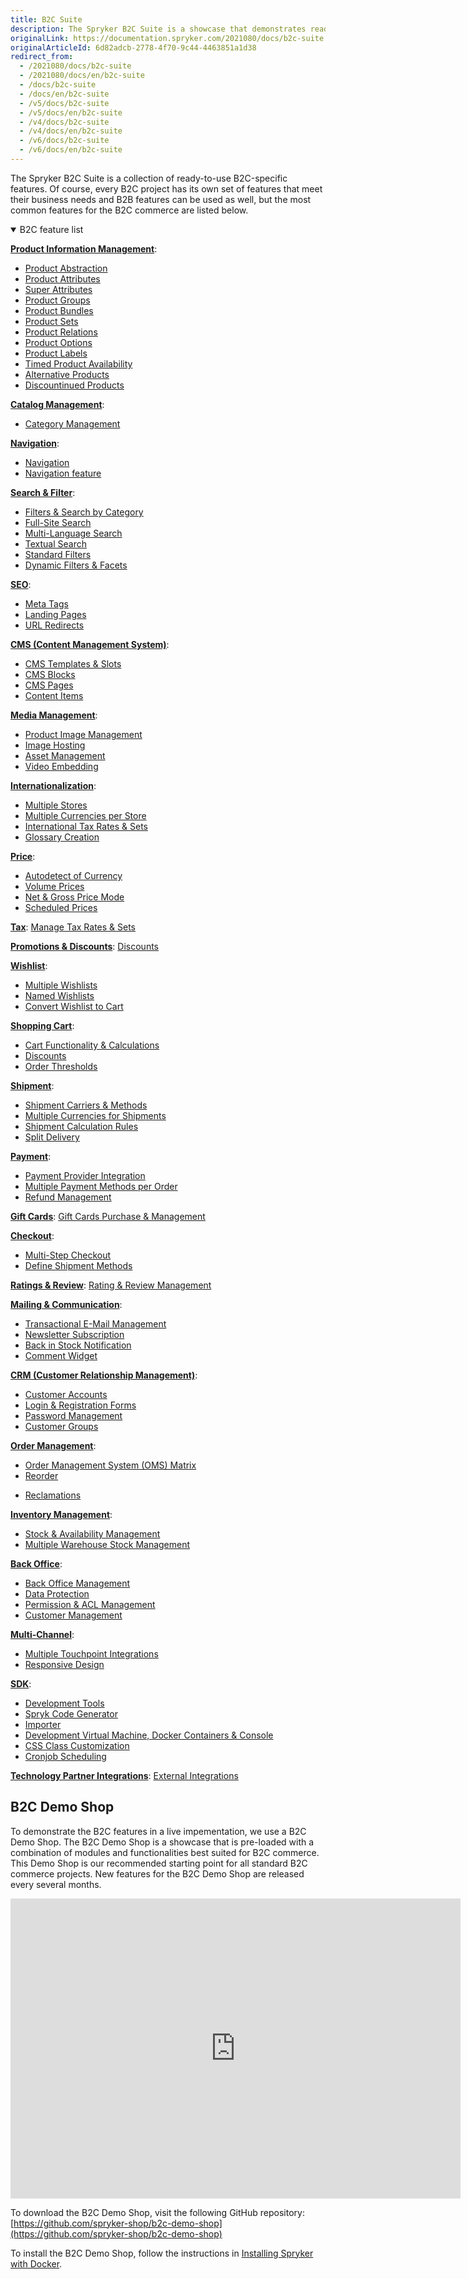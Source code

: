 ```yaml
---
title: B2C Suite
description: The Spryker B2C Suite is a showcase that demonstrates ready-to-use B2C-specific Spryker features in a live implementation.
originalLink: https://documentation.spryker.com/2021080/docs/b2c-suite
originalArticleId: 6d82adcb-2778-4f70-9c44-4463851a1d38
redirect_from:
  - /2021080/docs/b2c-suite
  - /2021080/docs/en/b2c-suite
  - /docs/b2c-suite
  - /docs/en/b2c-suite
  - /v5/docs/b2c-suite
  - /v5/docs/en/b2c-suite
  - /v4/docs/b2c-suite
  - /v4/docs/en/b2c-suite
  - /v6/docs/b2c-suite
  - /v6/docs/en/b2c-suite
---
```


The Spryker B2С Suite is a collection of ready-to-use B2С-specific features. Of course, every B2С project has its own set of features that meet their business needs and B2B features can be used as well, but the most common features for the B2C commerce are listed below.

<details open>
<summary>B2C feature list</summary>

[**Product Information Management**](https://documentation.spryker.com/2021080/docs/product-information-management):

* [Product Abstraction](/docs/scos/user/features/{{page.version}}/product/product-feature-overview/products-overview.html)
* [Product Attributes](/docs/scos/user/features/{{page.version}}/product/product-feature-overview/products-overview.html)
* [Super Attributes](https://documentation.spryker.com/2021080/docs/super-attributes)
* [Product Groups](https://documentation.spryker.com/2021080/docs/product-groups)
* [Product Bundles](https://documentation.spryker.com/2021080/docs/product-bundles)
* [Product Sets](/docs/scos/user/features/{{page.version}}/product-sets/product-sets.html)
* [Product Relations](/docs/scos/user/features/{{page.version}}/product-relations/product-relations.html)
* [Product Options](/docs/scos/user/features/{{page.version}}/product-options/product-options.html)
* [Product Labels](https://documentation.spryker.com/2021080/docs/product-label)
* [Timed Product Availability](https://documentation.spryker.com/2021080/docs/product-ttl)
* [Alternative Products](https://documentation.spryker.com/2021080/docs/alternative-products)
* [Discountinued Products](https://documentation.spryker.com/2021080/docs/discontinued-products)

[**Catalog Management**](/docs/scos/user/features/{{page.version}}/catalog.html):

* [Category Management](https://documentation.spryker.com/2021080/docs/category-management)
<!---* [Product to Category Association](https://documentation.spryker.com/2021080/docs/product-to-category-association)
* [Category Hierarchy](https://documentation.spryker.com/2021080/docs/define-category-hierarchy)
* [Product Catalog Management](https://documentation.spryker.com/2021080/docs/product-catalog-management)-->

[**Navigation**](https://documentation.spryker.com/2021080/docs/navigation):

* [Navigation](https://documentation.spryker.com/2021080/docs/en/navigation)
* [Navigation feature](https://documentation.spryker.com/2021080/docs/en/navigation)


[**Search & Filter**](https://documentation.spryker.com/2021080/docs/search-filter):

* [Filters & Search by Category](/docs/scos/user/features/{{page.version}}/search/search-feature-overview/category-filters-overview.html)
* [Full-Site Search](/docs/scos/user/features/{{page.version}}/search/search.html)
* [Multi-Language Search](/docs/scos/user/features/{{page.version}}/search/search.html)
* [Textual Search](/docs/scos/user/features/{{page.version}}/search/search.html)
* [Standard Filters](/docs/scos/user/features/{{page.version}}/search/search-feature-overview/standard-filters-overview.html)
* [Dynamic Filters & Facets](https://documentation.spryker.com/2021080/docs/dynamic-filter-facets)

[**SEO**](https://documentation.spryker.com/2021080/docs/seo):

* [Meta Tags](https://documentation.spryker.com/2021080/docs/seo)
* [Landing Pages](https://documentation.spryker.com/2021080/docs/seo)
* [URL Redirects](/docs/scos/user/features/{{page.version}}/spryker-core/spryker-core-feature-overview/url-redirects-overview.html)

[**CMS (Content Management System)**](/docs/scos/user/features/{{page.version}}/cms/cms.html):

* [CMS Templates & Slots](/docs/scos/user/features/{{page.version}}/cms/cms-feature-overview/templates-and-slots-overview.html)
* [CMS Blocks](/docs/scos/user/features/{{page.version}}/cms/cms.html-block)
* [CMS Pages](/docs/scos/user/features/{{page.version}}/cms/cms.html-page)
* [Content Items](https://documentation.spryker.com/2021080/docs/content-items)

[**Media Management**](/docs/scos/user/features/{{page.version}}/file-manager/file-manager.html):

* [Product Image Management](/docs/scos/user/features/{{page.version}}/product/product-feature-overview/product-images-overview.html)
* [Image Hosting](/docs/scos/user/features/{{page.version}}/product/product-feature-overview/product-images-overview.html)
* [Asset Management](/docs/scos/user/features/{{page.version}}/file-manager/file-manager-feature-overview/asset-management.html)
* [Video Embedding](/docs/scos/user/features/{{page.version}}/file-manager/file-manager.html)

[**Internationalization**](https://documentation.spryker.com/2021080/docs/internationalization):

* [Multiple Stores](/docs/scos/dev/tutorials-and-howtos/{{page.version}}/howtos/howto-set-up-multiple-stores.html)
* [Multiple Currencies per Store](/docs/scos/dev/back-end-development/zed/data-manipulation/datapayload-conversion/multiple-currencies-per-store-configuration.html)
* [International Tax Rates & Sets](https://documentation.spryker.com/2021080/docs/international-tax-rates-sets)
* [Glossary Creation](/docs/scos/user/user-guides/{{page.version}}/back-office-user-guide/administration/glossary/managing-glossary.html)

[**Price**](/docs/scos/user/features/{{page.version}}/prices/prices-feature-overview/prices-overview.html):

* [Autodetect of Currency](/docs/scos/user/features/{{page.version}}/prices/prices-feature-overview/prices-overview.html)
* [Volume Prices](/docs/scos/user/features/{{page.version}}/prices/prices-feature-overview/volume-prices-overview.html)
* [Net & Gross Price Mode](/docs/scos/dev/back-end-development/zed/data-manipulation/datapayload-conversion/net-and-gross-prices-management.html)
* [Scheduled Prices](https://documentation.spryker.com/2021080/docs/scheduled-prices)

[**Tax**](/docs/scos/user/features/{{page.version}}/tax-feature-overview.html):
[Manage Tax Rates & Sets](/docs/scos/user/features/{{page.version}}/tax-feature-overview.html)

[**Promotions & Discounts**](/docs/scos/user/features/{{page.version}}/promotions-and-discounts/promotions-and-discounts.html):
[Discounts](/docs/scos/user/features/{{page.version}}/promotions-and-discounts/promotions-and-discounts.html)

[**Wishlist**](/docs/scos/user/features/{{page.version}}/wishlist-feature-overview.html):

* [Multiple Wishlists](/docs/scos/user/features/{{page.version}}/wishlist-feature-overview.html)
* [Named Wishlists](/docs/scos/user/features/{{page.version}}/wishlist-feature-overview.html)
* [Convert Wishlist to Cart](/docs/scos/user/features/{{page.version}}/wishlist-feature-overview.html#converting-wishlist-to-cart)

[**Shopping Cart**](/docs/scos/user/features/{{site.ersion}}/cart-feature-overview/cart-feature-overview.html):

* [Cart Functionality & Calculations](/docs/scos/user/features/{{site.ersion}}/cart-feature-overview/cart-feature-overview.html)
* [Discounts](/docs/scos/user/features/{{page.version}}/promotions-and-discounts/promotions-and-discounts-feature-overview.html)
* [Order Thresholds](/docs/scos/user/features/{{page.version}}/checkout/checkout-feature-overview/order-thresholds.html)

[**Shipment**](https://documentation.spryker.com/2021080/docs/shipment):

* [Shipment Carriers & Methods](https://documentation.spryker.com/2021080/docs/shipment-carriers-methods)
* [Multiple Currencies for Shipments](/docs/scos/user/features/{{page.version}}/shipment/shipment-feature-overview.html)
* [Shipment Calculation Rules](https://documentation.spryker.com/2021080/docs/shipment-calculation-rules)
* [Split Delivery](https://documentation.spryker.com/2021080/docs/split-delivery)

[**Payment**](https://documentation.spryker.com/2021080/docs/payments):

* [Payment Provider Integration](https://documentation.spryker.com/2021080/docs/payments-provider-integration)
* [Multiple Payment Methods per Order](https://documentation.spryker.com/2021080/docs/payments-methods-overview)
* [Refund Management](/docs/scos/user/features/{{page.version}}/refunds-feature-overview.html)

[**Gift Cards**](https://documentation.spryker.com/2021080/docs/gift-card):
[Gift Cards Purchase & Management](https://documentation.spryker.com/2021080/docs/gift-card-purchase-management-201907)

[**Checkout**](/docs/scos/user/features/{{page.version}}/checkout/checkout.html):

* [Multi-Step Checkout](/docs/scos/user/features/{{page.version}}/checkout/checkout-feature-overview/multi-step-checkout.html)
* [Define Shipment Methods](/docs/scos/user/features/{{page.version}}/shipment/shipment.html)

[**Ratings & Review**](https://documentation.spryker.com/2021080/docs/rating-reviews):
[Rating & Review Management](https://documentation.spryker.com/2021080/docs/rating-revew-management)

[**Mailing & Communication**](https://documentation.spryker.com/2021080/docs/mailing-notifications):

* [Transactional E-Mail Management](https://documentation.spryker.com/2021080/docs/transactional-email-management)
* [Newsletter Subscription](https://documentation.spryker.com/2021080/docs/newsletter-subscription)
* [Back in Stock Notification](https://documentation.spryker.com/2021080/docs/availability-notification)
* [Comment Widget](https://documentation.spryker.com/2021080/docs/comments)

[**CRM (Customer Relationship Management)**](/docs/scos/user/features/{{page.version}}/customer-account-management/customer-account-management.html):

* [Customer Accounts](/docs/scos/user/features/{{page.version}}/customer-account-management/customer-account-management.html)
* [Login & Registration Forms](/docs/scos/user/features/{{page.version}}/customer-account-management/customer-account-management-feature-overview/customer-registration-overview.html)
* [Password Management](/docs/scos/user/features/{{page.version}}/customer-account-management/customer-account-management-feature-overview/password-management-overview.html)
* [Customer Groups](/docs/scos/user/features/{{page.version}}/customer-account-management/customer-account-management-feature-overview/customer-groups-overview.html)

[**Order Management**](/docs/scos/user/features/{{page.version}}/order-management/order-management.html):

* [Order Management System (OMS) Matrix](/docs/scos/user/features/{{page.version}}/order-management/oms-order-management-system-matrix.html)
* [Reorder](/docs/scos/user/features/{{page.version}}/reorder-feature-overview.html)
<!---* [Order Processing](https://documentation.spryker.com/2021080/docs/order-processing)-->
* [Reclamations](https://documentation.spryker.com/2021080/docs/reclamations)

[**Inventory Management**](https://documentation.spryker.com/2021080/docs/inventory-management):

* [Stock & Availability Management](https://documentation.spryker.com/2021080/docs/inventory-management)
* [Multiple Warehouse Stock Management](https://documentation.spryker.com/2021080/docs/multiple-warehouse-stock)

[**Back Office**](https://documentation.spryker.com/2021080/docs/back-office):

* [Back Office Management](/docs/scos/user/features/{{page.version}}/spryker-core-back-office/spryker-core-back-office.html)
* [Data Protection](https://documentation.spryker.com/2021080/docs/data-protection)
* [Permission & ACL Management](https://documentation.spryker.com/2021080/docs/permission-acl-management)
* [Customer Management](/docs/scos/user/features/{{page.version}}/customer-account-management/customer-account-management.html)

[**Multi-Channel**](/docs/scos/user/features/{{page.version}}/multi-channel/multi-channel.html):

* [Multiple Touchpoint Integrations](/docs/scos/user/features/{{page.version}}/multi-channel/multi-channel.html)
* [Responsive Design](/docs/scos/user/features/{{page.version}}/multi-channel/multi-channel.html)

[**SDK**](/docs/scos/dev/sdk/{{page.version}}/development.html):

* [Development Tools](/docs/scos/dev/sdk/{{page.version}}/development.html-tools)
* [Spryk Code Generator](/docs/scos/dev/sdk/{{page.version}}/development-tools/spryk-code-generator.html)
* [Importer](/docs/scos/dev/sdk/{{page.version}}/data-import.html)
* [Development Virtual Machine, Docker Containers & Console](/docs/scos/dev/sdk/{{page.version}}/development-virtual-machine-docker-containers-and-console.html)
* [CSS Class Customization](/docs/scos/dev/front-end-development/yves/atomic-frontend/atomic-front-end-general-overview.html)
* [Cronjob Scheduling](/docs/scos/dev/sdk/{{page.version}}/cronjob-scheduling.html)

[**Technology Partner Integrations**](https://documentation.spryker.com/2021080/docs/integrating-technology-partners):
[External Integrations](/docs/scos/dev/technology-partners/{{page.version}}/technology-partner-integration.html)
<br>
</details>

## B2C Demo Shop
To demonstrate the B2C features in a live impementation, we use a B2C Demo Shop. The B2C Demo Shop is a showcase that is pre-loaded with a combination of modules and functionalities best suited for B2C commerce. This Demo Shop is our recommended starting point for all standard B2C commerce projects. New features for the B2C Demo Shop are released every several months.

<iframe src="https://fast.wistia.net/embed/iframe/e169fy8miw" title="B2C Demo Shop Overview" allowtransparency="true" frameborder="0" scrolling="no" class="wistia_embed" name="wistia_embed" allowfullscreen="0" mozallowfullscreen="0" webkitallowfullscreen="0" oallowfullscreen="0" msallowfullscreen="0" width="720" height="480"></iframe>

To download the B2C Demo Shop, visit the following GitHub repository: [https://github.com/spryker-shop/b2c-demo-shop](https://github.com/spryker-shop/b2c-demo-shop)

To install the B2C Demo Shop, follow the instructions in [Installing Spryker with Docker](/docs/dev/setup/installing-spryker-with-docker/installing-spryker-with-docker.html).
